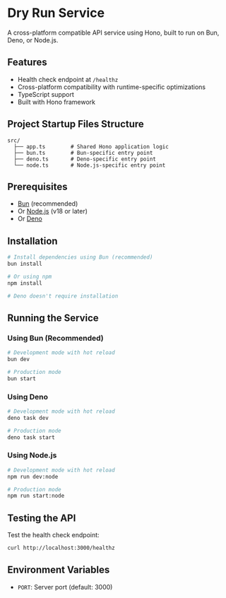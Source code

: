 # Dry Run Service

A cross-platform compatible API service using Hono, built to run on Bun, Deno, or Node.js.

## Features

- Health check endpoint at `/healthz`
- Cross-platform compatibility with runtime-specific optimizations
- TypeScript support
- Built with Hono framework

## Project Startup Files Structure

```
src/
  ├── app.ts        # Shared Hono application logic
  ├── bun.ts        # Bun-specific entry point
  ├── deno.ts       # Deno-specific entry point
  └── node.ts       # Node.js-specific entry point
```

## Prerequisites

- [Bun](https://bun.sh/) (recommended)
- Or [Node.js](https://nodejs.org/) (v18 or later)
- Or [Deno](https://deno.land/)

## Installation

```bash
# Install dependencies using Bun (recommended)
bun install

# Or using npm
npm install

# Deno doesn't require installation
```

## Running the Service

### Using Bun (Recommended)
```bash
# Development mode with hot reload
bun dev

# Production mode
bun start
```

### Using Deno
```bash
# Development mode with hot reload
deno task dev

# Production mode
deno task start
```

### Using Node.js
```bash
# Development mode with hot reload
npm run dev:node

# Production mode
npm run start:node
```

## Testing the API

Test the health check endpoint:
```bash
curl http://localhost:3000/healthz
```

## Environment Variables

- `PORT`: Server port (default: 3000)
